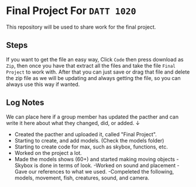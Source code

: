 # Final Project For `DATT 1020`


This repository will be used to share work for the final project. 


## Steps

If you want to get the file an easy way, Click `Code` then press download as `Zip`, then once you have that extract all the files and take the file `Final Project`
to work with. After that you can just save or drag that file and delete the zip file as we will be updating and always getting the file, so you can always use this
way if wanted. 


## Log Notes

We can place here if a group member has updated the pacther and can write it here about what they changed, did, or added. ↓

- Created the pacther and uploaded it, called "Final Project".
- Starting to create, and add models. (Check the models folder)
- Starting to create code for max, such as skybox, functions, etc. 
- Worked on the project a lot.
- Made the models shows (60+) and started making moving objects
-Skybox is done in terms of look.
-Worked on sound and placement
-Gave our references to what we used.
-Compeleted the following, models, movement, fish, creatures, sound, and camera. 
